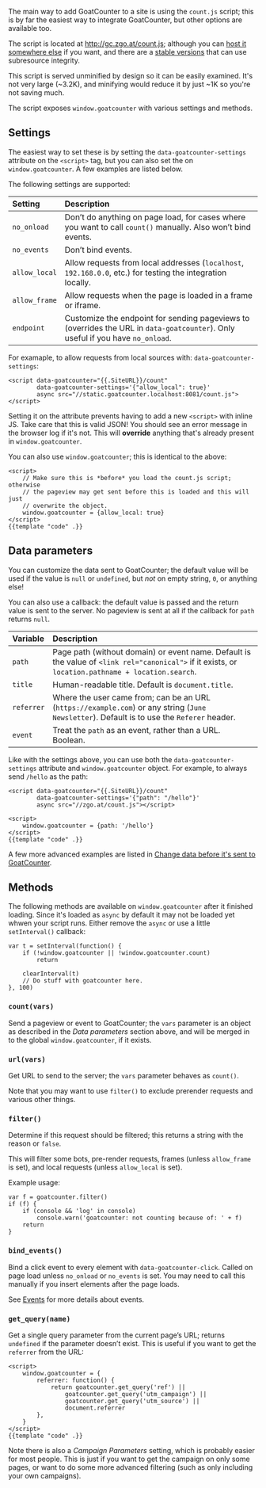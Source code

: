 The main way to add GoatCounter to a site is using the `count.js` script; this
is by far the easiest way to integrate GoatCounter, but other options are
available too.

The script is located at http://gc.zgo.at/count.js; although you can [host it
somewhere else](/code/countjs-host) if you want, and there are a [stable
versions](/code/countjs-versions) that can use subresource integrity.

This script is served unminified by design so it can be easily examined. It's
not very large (~3.2K), and minifying would reduce it by just ~1K so you're not
saving much.

The script exposes `window.goatcounter` with various settings and methods.

Settings
--------
The easiest way to set these is by setting the `data-goatcounter-settings`
attribute on the `<script>` tag, but you can also set the on
`window.goatcounter`. A few examples are listed below.

The following settings are supported:

| Setting       | Description                                                                                                  |
| :------       | :----------                                                                                                  |
| `no_onload`   | Don’t do anything on page load, for cases where you want to call `count()` manually. Also won’t bind events. |
| `no_events`   | Don’t bind events.                                                                                           |
| `allow_local` | Allow requests from local addresses (`localhost`, `192.168.0.0`, etc.) for testing the integration locally.  |
| `allow_frame` | Allow requests when the page is loaded in a frame or iframe.                                                 |
| `endpoint`    | Customize the endpoint for sending pageviews to (overrides the URL in `data-goatcounter`). Only useful if you have `no_onload`. |

For examaple, to allow requests from local sources with:
`data-goatcounter-settings`:

    <script data-goatcounter="{{.SiteURL}}/count"
            data-goatcounter-settings='{"allow_local": true}'
            async src="//static.goatcounter.localhost:8081/count.js"></script>

Setting it on the attribute prevents having to add a new `<script>` with inline
JS. Take care that this is valid JSON! You should see an error message in the
browser log if it's not. This will **override** anything that's already present
in `window.goatcounter`.

You can also use `window.goatcounter`; this is identical to the above:

    <script>
        // Make sure this is *before* you load the count.js script; otherwise
        // the pageview may get sent before this is loaded and this will just
        // overwrite the object.
        window.goatcounter = {allow_local: true}
    </script>
    {{template "code" .}}

Data parameters
---------------
You can customize the data sent to GoatCounter; the default value will be used
if the value is `null` or `undefined`, but *not* on empty string, `0`, or
anything else!

You can also use a callback: the default value is passed and the return value is
sent to the server. No pageview is sent at all if the callback for `path`
returns `null`.

| Variable   | Description                                                                                                                                        |
| :-------   | :----------                                                                                                                                        |
| `path`     | Page path (without domain) or event name. Default is the value of `<link rel="canonical">` if it exists, or `location.pathname + location.search`. |
| `title`    | Human-readable title. Default is `document.title`.                                                                                                 |
| `referrer` | Where the user came from; can be an URL (`https://example.com`) or any string (`June Newsletter`). Default is to use the `Referer` header.         |
| `event`    | Treat the `path` as an event, rather than a URL. Boolean.                                                                                          |

Like with the settings above, you can use both the `data-goatcounter-settings`
attribute and `window.goatcounter` object. For example, to always send `/hello`
as the path:

    <script data-goatcounter="{{.SiteURL}}/count"
            data-goatcounter-settings='{"path": "/hello"}'
            async src="//zgo.at/count.js"></script>

<!-- -->

    <script>
        window.goatcounter = {path: '/hello'}
    </script>
    {{template "code" .}}

A few more advanced examples are listed in [Change data before it's sent to
GoatCounter](/code/modify).

Methods
-------

The following methods are available on `window.goatcounter` after it finished
loading. Since it's loaded as `async` by default it may not be loaded yet whwen
your script runs. Either remove the `async` or use a little `setInterval()`
callback:

    var t = setInterval(function() {
        if (!window.goatcounter || !window.goatcounter.count)
            return

        clearInterval(t)
        // Do stuff with goatcounter here.
    }, 100)

### `count(vars)`
Send a pageview or event to GoatCounter; the `vars` parameter is an object as
described in the *Data parameters* section above, and will be merged in to the
global `window.goatcounter`, if it exists.

### `url(vars)`
Get URL to send to the server; the `vars` parameter behaves as `count()`.

Note that you may want to use `filter()` to exclude prerender requests and
various other things.

### `filter()`
Determine if this request should be filtered; this returns a string with the
reason or `false`.

This will filter some bots, pre-render requests, frames (unless `allow_frame` is
set), and local requests (unless `allow_local` is set).

Example usage:

    var f = goatcounter.filter()
    if (f) {
        if (console && 'log' in console)
            console.warn('goatcounter: not counting because of: ' + f)
        return
    }

### `bind_events()`
Bind a click event to every element with `data-goatcounter-click`. Called on
page load unless `no_onload` or `no_events` is set. You may need to call this
manually if you insert elements after the page loads.

See [Events](/code/events) for more details about events.

### `get_query(name)`
Get a single query parameter from the current page’s URL; returns `undefined` if
the parameter doesn’t exist. This is useful if you want to get the `referrer`
from the URL:

    <script>
        window.goatcounter = {
            referrer: function() {
                return goatcounter.get_query('ref') ||
                    goatcounter.get_query('utm_campaign') ||
                    goatcounter.get_query('utm_source') ||
                    document.referrer
            },
        }
    </script>
    {{template "code" .}}

Note there is also a *Campaign Parameters* setting, which is probably easier for
most people. This is just if you want to get the campaign on only some pages, or
want to do some more advanced filtering (such as only including your own
campaigns).
